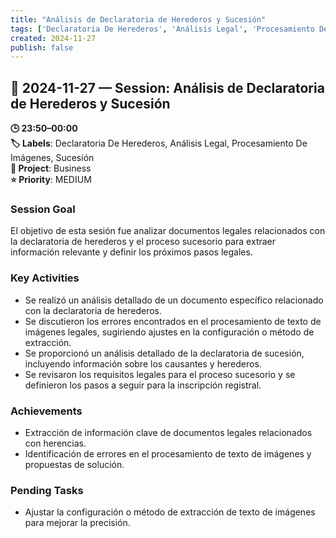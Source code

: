 ```yaml
---
title: "Análisis de Declaratoria de Herederos y Sucesión"
tags: ['Declaratoria De Herederos', 'Análisis Legal', 'Procesamiento De Imágenes', 'Sucesión']
created: 2024-11-27
publish: false
---
```


## 📅 2024-11-27 — Session: Análisis de Declaratoria de Herederos y Sucesión

**🕒 23:50–00:00**  
**🏷️ Labels**: Declaratoria De Herederos, Análisis Legal, Procesamiento De Imágenes, Sucesión  
**📂 Project**: Business  
**⭐ Priority**: MEDIUM  


### Session Goal
El objetivo de esta sesión fue analizar documentos legales relacionados con la declaratoria de herederos y el proceso sucesorio para extraer información relevante y definir los próximos pasos legales.

### Key Activities
- Se realizó un análisis detallado de un documento específico relacionado con la declaratoria de herederos.
- Se discutieron los errores encontrados en el procesamiento de texto de imágenes legales, sugiriendo ajustes en la configuración o método de extracción.
- Se proporcionó un análisis detallado de la declaratoria de sucesión, incluyendo información sobre los causantes y herederos.
- Se revisaron los requisitos legales para el proceso sucesorio y se definieron los pasos a seguir para la inscripción registral.

### Achievements
- Extracción de información clave de documentos legales relacionados con herencias.
- Identificación de errores en el procesamiento de texto de imágenes y propuestas de solución.

### Pending Tasks
- Ajustar la configuración o método de extracción de texto de imágenes para mejorar la precisión.
